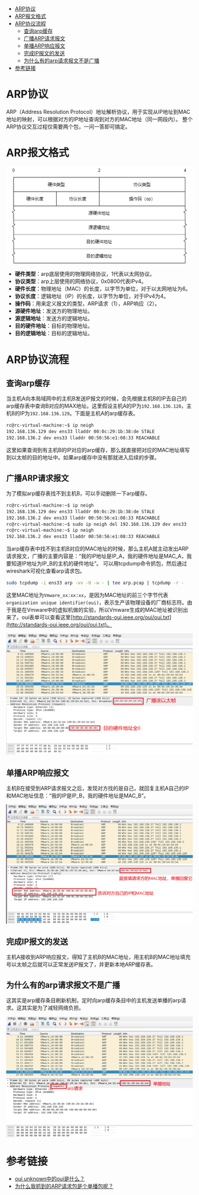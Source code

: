 - [ARP协议](#arp协议)
- [ARP报文格式](#arp报文格式)
- [ARP协议流程](#arp协议流程)
  - [查询arp缓存](#查询arp缓存)
  - [广播ARP请求报文](#广播arp请求报文)
  - [单播ARP响应报文](#单播arp响应报文)
  - [完成IP报文的发送](#完成ip报文的发送)
  - [为什么有的arp请求报文不是广播](#为什么有的arp请求报文不是广播)
- [参考链接](#参考链接)

# ARP协议

ARP（Address Resolution Protocol）地址解析协议，用于实现从IP地址到MAC地址的映射，可以根据对方的IP地址查询到对方的MAC地址（同一网段内）。
整个ARP协议交互过程仅需要两个包，一问一答即可搞定。

# ARP报文格式

![arp-packet](arp-packet.png)

- **硬件类型**：arp底层使用的物理网络协议，1代表以太网协议。
- **协议类型**：arp上层使用的网络协议，0x0800代表IPv4。
- **硬件长度**：物理地址（MAC）的长度，以字节为单位，对于以太网地址为6。
- **协议长度**：逻辑地址（IP）的长度，以字节为单位，对于IPv4为4。
- **操作码**：用来定义报文的类型，ARP请求（1），ARP响应（2）。
- **源硬件地址**：发送方的物理地址。
- **源逻辑地址**：发送方的逻辑地址。
- **目的硬件地址**：目标的物理地址。
- **目的逻辑地址**：目标的逻辑地址。

# ARP协议流程

## 查询arp缓存

当主机A向本局域网中的主机B发送IP报文的时候，会先根据主机B的IP去自己的arp缓存表中查询B对应的MAX地址。这里假设主机A的IP为`192.168.136.128`，主机B的IP为`192.168.136.129`。下面是主机A的arp缓存表。

```bash
rc@rc-virtual-machine:~$ ip neigh 
192.168.136.129 dev ens33 lladdr 00:0c:29:1b:38:de STALE
192.168.136.2 dev ens33 lladdr 00:50:56:e1:08:33 REACHABLE
```

这里如果查询到有主机B的IP对应的arp缓存，那么就直接把对应的MAC地址填写到以太帧的目的地址中。如果arp缓存中没有那就进入后续的步骤。

## 广播ARP请求报文

为了模拟arp缓存表找不到主机B，可以手动删除一下arp缓存。

```bash
rc@rc-virtual-machine:~$ ip neigh 
192.168.136.129 dev ens33 lladdr 00:0c:29:1b:38:de STALE
192.168.136.2 dev ens33 lladdr 00:50:56:e1:08:33 REACHABLE
rc@rc-virtual-machine:~$ sudo ip neigh del 192.168.136.129 dev ens33
rc@rc-virtual-machine:~$ ip neigh 
192.168.136.2 dev ens33 lladdr 00:50:56:e1:08:33 REACHABLE
```

当arp缓存表中找不到主机B对应的MAC地址的时候，那么主机A就主动发出ARP请求报文，广播的主要内容是：“我的IP地址是IP_A，我的硬件地址是MAC_A，我要知道IP地址为IP_B的主机的硬件地址”。
可以用tcpdump命令抓包，然后通过wireshark可视化查看arp请求包。

```bash
sudo tcpdump -i ens33 arp -vv -U -w - | tee arp.pcap | tcpdump -r -
```

这里MAC地址为`Vmware_xx:xx:xx`，是因为MAC地址的前三个字节代表`organization unique identifier(oui)`，表示生产该物理设备的厂商标志符。由于我是在Vmware中的虚拟机做的实验，所以Vmware生成的MAC地址被识别出来了。oui表单可以查看这里[http://standards-oui.ieee.org/oui/oui.txt](http://standards-oui.ieee.org/oui/oui.txt)。

![arp-request](arp-request.PNG)

## 单播ARP响应报文

主机B在接受到ARP请求报文之后，发现对方找的是自己，就回复主机A自己的IP和MAC地址信息：“我的IP是IP_B，我的硬件地址是MAC_B”。

![arp-response](arp-response.PNG)

## 完成IP报文的发送

主机A接收到ARP响应报文，得知了主机B的MAC地址，用主机B的MAC地址填充号以太帧之后就可以正常发送IP报文了，并更新本地ARP缓存表。

## 为什么有的arp请求报文不是广播

这其实是arp缓存条目刷新机制，定时向arp缓存条目中的主机发送单播的arp请求。这其实是为了减轻网络负担。

![arp-refresh](arp-refresh.PNG)

# 参考链接

- [oui unknown中的oui是什么？](https://blog.csdn.net/lineuman/article/details/119010896)
- [为什么我抓到的ARP请求包是个单播包呢？](https://www.zhihu.com/question/55518131/answer/906406302)
